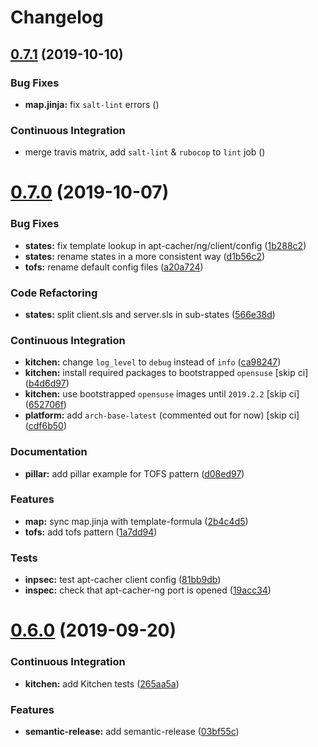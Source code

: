 # Changelog

## [0.7.1](https://github.com/saltstack-formulas/apt-cacher-formula/compare/v0.7.0...v0.7.1) (2019-10-10)


### Bug Fixes

* **map.jinja:** fix `salt-lint` errors ([](https://github.com/saltstack-formulas/apt-cacher-formula/commit/abba9c1))


### Continuous Integration

* merge travis matrix, add `salt-lint` & `rubocop` to `lint` job ([](https://github.com/saltstack-formulas/apt-cacher-formula/commit/8913f37))

# [0.7.0](https://github.com/saltstack-formulas/apt-cacher-formula/compare/v0.6.0...v0.7.0) (2019-10-07)


### Bug Fixes

* **states:** fix template lookup in apt-cacher/ng/client/config ([1b288c2](https://github.com/saltstack-formulas/apt-cacher-formula/commit/1b288c2))
* **states:** rename states in a more consistent way ([d1b56c2](https://github.com/saltstack-formulas/apt-cacher-formula/commit/d1b56c2))
* **tofs:** rename default config files ([a20a724](https://github.com/saltstack-formulas/apt-cacher-formula/commit/a20a724))


### Code Refactoring

* **states:** split client.sls and server.sls in sub-states ([566e38d](https://github.com/saltstack-formulas/apt-cacher-formula/commit/566e38d))


### Continuous Integration

* **kitchen:** change `log_level` to `debug` instead of `info` ([ca98247](https://github.com/saltstack-formulas/apt-cacher-formula/commit/ca98247))
* **kitchen:** install required packages to bootstrapped `opensuse` [skip ci] ([b4d6d97](https://github.com/saltstack-formulas/apt-cacher-formula/commit/b4d6d97))
* **kitchen:** use bootstrapped `opensuse` images until `2019.2.2` [skip ci] ([652706f](https://github.com/saltstack-formulas/apt-cacher-formula/commit/652706f))
* **platform:** add `arch-base-latest` (commented out for now) [skip ci] ([cdf6b50](https://github.com/saltstack-formulas/apt-cacher-formula/commit/cdf6b50))


### Documentation

* **pillar:** add pillar example for TOFS pattern ([d08ed97](https://github.com/saltstack-formulas/apt-cacher-formula/commit/d08ed97))


### Features

* **map:** sync map.jinja with template-formula ([2b4c4d5](https://github.com/saltstack-formulas/apt-cacher-formula/commit/2b4c4d5))
* **tofs:** add tofs pattern ([1a7dd94](https://github.com/saltstack-formulas/apt-cacher-formula/commit/1a7dd94))


### Tests

* **inpsec:** test apt-cacher client config ([81bb9db](https://github.com/saltstack-formulas/apt-cacher-formula/commit/81bb9db))
* **inspec:** check that apt-cacher-ng port is opened ([19acc34](https://github.com/saltstack-formulas/apt-cacher-formula/commit/19acc34))

# [0.6.0](https://github.com/saltstack-formulas/apt-cacher-formula/compare/v0.5.0...v0.6.0) (2019-09-20)


### Continuous Integration

* **kitchen:** add Kitchen tests ([265aa5a](https://github.com/saltstack-formulas/apt-cacher-formula/commit/265aa5a))


### Features

* **semantic-release:** add semantic-release ([03bf55c](https://github.com/saltstack-formulas/apt-cacher-formula/commit/03bf55c))

